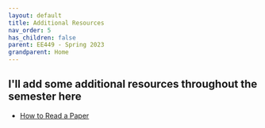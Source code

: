```yaml
---
layout: default
title: Additional Resources
nav_order: 5
has_children: false
parent: EE449 - Spring 2023
grandparent: Home
---
```


## I'll add some additional resources throughout the semester here
- [How to Read a Paper](papers/how_to_read_a_paper.pdf)